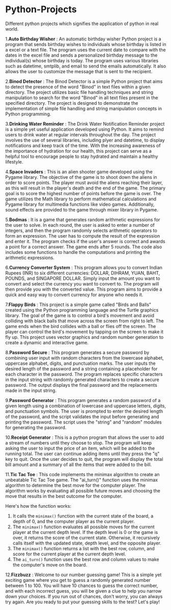 # Python-Projects
Different python projects which signifies the application of python in real world.

1.**Auto Birthday Wisher** : An automatic birthday wisher Python project is a program that sends birthday wishes to individuals whose birthday is listed in a excel or a text file. The program uses the current date to compare with the dates in the excel file and sends a personalized birthday message to the individual(s) whose birthday is today. The program uses various libraries such as datetime, smtplib, and email to send the emails automatically. It also allows the user to customize the message that is sent to the recipient.

2.**Binod Detector** : The Binod Detector is a simple Python project that aims to detect the presence of the word "Binod" in text files within a given directory. The project utilizes basic file handling techniques and string manipulation to search for the word "Binod" in all text files present in the specified directory. The project is designed to demonstrate the implementation of simple file handling and string manipulation concepts in Python programming.

3.**Drinking Water Reminder** : The Drink Water Notification Reminder project is a simple yet useful application developed using Python. It aims to remind users to drink water at regular intervals throughout the day. The project involves the use of several libraries, including plyer and datetime, to display notifications and keep track of the time. With the increasing awareness of the importance of hydration for our health, this project can serve as a helpful tool to encourage people to stay hydrated and maintain a healthy lifestyle.

4.**Space Invaders** : This is an alien shooter game developed using the Pygame library. The objective of the game is to shoot down the aliens in order to score points. The player must avoid the aliens reaching their layer, as this will result in the player's death and the end of the game. The primary goal is to score the highest number of points before the game is over. The game utilizes the Math library to perform mathematical calculations and Pygame library for multimedia functions like video games. Additionally, sound effects are provided to the game through mixer library in Pygame.

5.**Bodmas** : It is a game that generates random arithmetic expressions for the user to solve. In each round, the user is asked to enter a number of integers, and then the program randomly selects arithmetic operators to form an expression. The user has to compute the result of the expression and enter it. The program checks if the user's answer is correct and awards a point for a correct answer. The game ends after 5 rounds. The code also includes some functions to handle the computations and printing the arithmetic expressions.

6.**Currency Converter System** : This program allows you to convert Indian Rupees (INR) to six different currencies: DOLLAR, DIHRAM, YUAN, BAHT, POUNDS, and SINGAPORE DOLLAR. Simply input the amount you want to convert and select the currency you want to convert to. The program will then provide you with the converted value. This program aims to provide a quick and easy way to convert currency for anyone who needs it.

7.**Flappy Birds** : This project is a simple game called "Birds and Balls" created using the Python programming language and the Turtle graphics library. The goal of the game is to control a bird's movement and avoid colliding with black balls that move across the screen from right to left. The game ends when the bird collides with a ball or flies off the screen. The player can control the bird's movement by tapping on the screen to make it fly up. This project uses vector graphics and random number generation to create a dynamic and interactive game.

8.**Password Secure** : This program generates a secure password by combining user input with random characters from the lowercase alphabet, uppercase alphabet, digits, and punctuation marks. The user inputs the desired length of the password and a string containing a placeholder for each character in the password. The program replaces specific characters in the input string with randomly generated characters to create a secure password. The output displays the final password and the replacements made in the input string.

9.**Password Generator** : This program generates a random password of a given length using a combination of lowercase and uppercase letters, digits, and punctuation symbols. The user is prompted to enter the desired length of the password, and the script validates the input before generating and printing the password. The script uses the "string" and "random" modules for generating the password.

10.**Receipt Generator** : This is a python program that allows the user to add a stream of numbers until they choose to stop. The program will keep asking the user to input the price of an item, which will be added to the running total. The user can continue adding items until they press the "q" key to quit. Once the user decides to quit, the program will display the total bill amount and a summary of all the items that were added to the bill.

11.**Tic Tac Toe** : This code implements the minimax algorithm to create an unbeatable Tic Tac Toe game. The "ai_turn()" function uses the minimax algorithm to determine the best move for the computer player. The algorithm works by evaluating all possible future moves and choosing the move that results in the best outcome for the computer.

  Here's how the function works:
1. It calls the `minimax()` function with the current state of the board, a depth of 0, and the computer player as the current player.
2. The `minimax()` function evaluates all possible moves for the current player at the current depth level. If the depth level is 0 or the game is over, it returns the score of the current state. Otherwise, it recursively calls itself with the updated state, depth level, and the opposite player.
3. The `minimax()` function returns a list with the best row, column, and score for the current player at the current depth level.
4. The `ai_turn()` function uses the best row and column values to make the computer's move on the board.

12.**Fizzbuzz** : Welcome to our number guessing game! This is a simple yet exciting game where you get to guess a randomly generated number between 1 to 100. You will have 10 chances to guess the correct number, and with each incorrect guess, you will be given a clue to help you narrow down your choices. If you run out of chances, don't worry, you can always try again. Are you ready to put your guessing skills to the test? Let's play!
